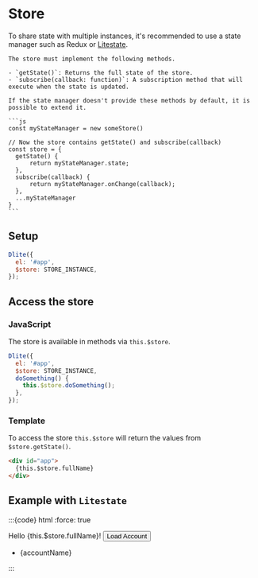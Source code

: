 # Store

To share state with multiple instances, it's recommended to use a state manager such as Redux or [Litestate](https://github.com/mardix/litestate).

````{note}
The store must implement the following methods.

- `getState()`: Returns the full state of the store.
- `subscribe(callback: function)`: A subscription method that will execute when the state is updated.

If the state manager doesn't provide these methods by default, it is possible to extend it. 

```js
const myStateManager = new someStore()

// Now the store contains getState() and subscribe(callback)
const store = {
  getState() {
      return myStateManager.state;
  },
  subscribe(callback) {
      return myStateManager.onChange(callback);
  },
  ...myStateManager
}
```
````

## Setup

```js
Dlite({
  el: '#app',
  $store: STORE_INSTANCE,
});
```

## Access the store

### JavaScript

The store is available in methods via `this.$store`.

```js
Dlite({
  el: '#app',
  $store: STORE_INSTANCE,
  doSomething() {
    this.$store.doSomething();
  },
});
```

### Template

To access the store `this.$store` will return the values from `$store.getState()`.

```html
<div id="app">
  {this.$store.fullName}
</div>
```

## Example with `Litestate`

:::{code} html
:force: true
<script type="module">
  import Litedom from '//unpkg.com/litedom';
  import Litestate from '//unpkg.com/litestate';

  const store = Litestate({
    state: {
      name: '',
      lastName: '',
      fullName: (state) => `${state.name} ${state.lastName}`,
      accountDetails: []
    },
    setName(state, name) {
      state.name = name;
    },
    setLastName(state, lastName) {
      state.lastName = lastName;
    },
    async loadAccount(state) {
      state.status = 'loading';
      const res = await fetch(url);
      const data = await res.json();

      // will be shared as this.$store.accountDetails
      state.accountDetails = data;

      state.status = 'done';
    }
  });

  Dlite([{
    el: '#appOne',
    $store: store,
    loadAccount() {
      this.$store.doSomething();
    }
  }, {
    el: '#appTwo',
    $store: store
  }, ]);
</script>

<div id="appOne">
  Hello {this.$store.fullName}!
  <button @call="loadAccount">Load Account</button>
</div>

<div id="appTwo">
  <ul>
    <li :for="item in this.$store.accountDetails">{accountName}</li>
  </ul>
</div>
:::
